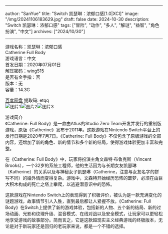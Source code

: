 
---
author: "SanYue"
title: "Switch 凯瑟琳：浓郁口感[1.0|XCI]"
image: "/img/20241106183629.jpg"
draft: false
date: 2024-10-30
description: "Switch 凯瑟琳：浓郁口感"
tags: ["冒险", "动作", "多人", "解谜", "益智", "角色扮演", "中文"]
archives: ["2024/10/30"]

---

游戏名称：凯瑟琳：浓郁口感   
Catherine  Full Body    
游戏语言：中文  
首发日期：2020年07月01日  
解压密码：wing515  
是否有金手指：否  
版本：无   
容量：14.3G

[百度网盘](https://pan.baidu.com/s/1xYcgWZzIPnc8uaNyFk3e-A) 提取码: etqq  
![图片1](/img/mzmwon.jpg)![图片2](/img/voypctcjr.jpg)![图片3](/img/jcdt7ocz.jpg)  

游戏简介  
《Catherine: Full Body》是一款由Atlus的Studio Zero Team开发并发行的重制版游戏，原版《Catherine》发布于2011年。这款游戏在Nintendo Switch平台上的发行日期是2020年7月7日。《Catherine: Full Body》不仅包含了原版游戏的全部内容，还增加了新的角色、新的情节和多个新的结局，使得游戏体验更加丰富和完整。

在《Catherine: Full Body》中，玩家将扮演主角文森特·布鲁克斯（Vincent Brooks），一个32岁的系统工程师，他的生活因为与长期女友凯瑟琳（Katherine）的关系以及与神秘女子凯瑟琳（Catherine，注意与女友名字的拼写不同）的婚外情而变得复杂。游戏中，文森特开始经历恐怖的噩梦，必须在由巨大积木构成的死亡之塔上攀爬，以逃避潜意识中的恐怖。

这款游戏在Nintendo Switch上的表现得到了积极评价，被认为是一款充满变化的谜题游戏，故事情节引人入胜，直到最后都让人紧握不放。《Catherine: Full Body》在Switch上提供了新的游戏体验，包括新的人物、五个新的结局、新的过场动画、光影和纹理升级、混音模式、在线对战以及安全模式，让玩家可以更轻松地享受游戏的故事部分。简而言之，它是这款超现实主义经典游戏的终极版本，无论是对于新玩家还是回归的老玩家来说，都是一个不错的选择。
